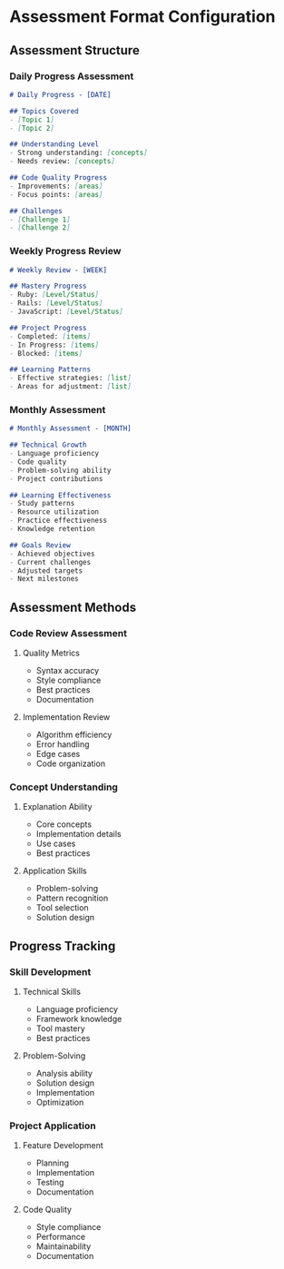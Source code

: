 # Assessment Format Configuration

## Assessment Structure

### Daily Progress Assessment
```markdown
# Daily Progress - [DATE]

## Topics Covered
- [Topic 1]
- [Topic 2]

## Understanding Level
- Strong understanding: [concepts]
- Needs review: [concepts]

## Code Quality Progress
- Improvements: [areas]
- Focus points: [areas]

## Challenges
- [Challenge 1]
- [Challenge 2]
```

### Weekly Progress Review
```markdown
# Weekly Review - [WEEK]

## Mastery Progress
- Ruby: [Level/Status]
- Rails: [Level/Status]
- JavaScript: [Level/Status]

## Project Progress
- Completed: [items]
- In Progress: [items]
- Blocked: [items]

## Learning Patterns
- Effective strategies: [list]
- Areas for adjustment: [list]
```

### Monthly Assessment
```markdown
# Monthly Assessment - [MONTH]

## Technical Growth
- Language proficiency
- Code quality
- Problem-solving ability
- Project contributions

## Learning Effectiveness
- Study patterns
- Resource utilization
- Practice effectiveness
- Knowledge retention

## Goals Review
- Achieved objectives
- Current challenges
- Adjusted targets
- Next milestones
```

## Assessment Methods

### Code Review Assessment
1. Quality Metrics
   - Syntax accuracy
   - Style compliance
   - Best practices
   - Documentation

2. Implementation Review
   - Algorithm efficiency
   - Error handling
   - Edge cases
   - Code organization

### Concept Understanding
1. Explanation Ability
   - Core concepts
   - Implementation details
   - Use cases
   - Best practices

2. Application Skills
   - Problem-solving
   - Pattern recognition
   - Tool selection
   - Solution design

## Progress Tracking

### Skill Development
1. Technical Skills
   - Language proficiency
   - Framework knowledge
   - Tool mastery
   - Best practices

2. Problem-Solving
   - Analysis ability
   - Solution design
   - Implementation
   - Optimization

### Project Application
1. Feature Development
   - Planning
   - Implementation
   - Testing
   - Documentation

2. Code Quality
   - Style compliance
   - Performance
   - Maintainability
   - Documentation